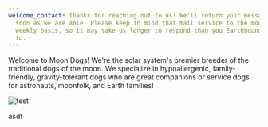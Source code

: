 ```yaml
---
welcome_contact: Thanks for reaching out to us! We'll return your message as
  soon as we are able. Please keep in mind that mail service to the moon is on a
  weekly basis, so it may take us longer to respond than you Earthbound are used
  to.
---
```

Welcome to Moon Dogs! We're the solar system's premier breeder of the traditional dogs of the moon. We specialize in hypoallergenic, family-friendly, gravity-tolerant dogs who are great companions or service dogs for astronauts, moonfolk, and Earth families!

![test](/img/profile.jpg "123")

asdf